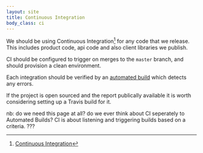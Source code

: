 ```yaml
---
layout: site
title: Continuous Integration
body_class: ci
---
```


We should be using Continuous Integration[^1] for any code that we release. This includes product code, api code and also client libraries we publish.

CI should be configured to trigger on merges to the `master` branch, and should provision a clean environment.

Each integration should be verified by an [automated build](builds.html) which detects any errors. 

If the project is open sourced and the report publically available it is worth considering setting up a Travis build for it.

nb: do we need this page at all? do we ever think about CI seperately to Automated Builds?  CI is about listening and triggering builds based on a criteria. ??? 



[^1]: [Continuous Integration](http://martinfowler.com/articles/continuousIntegration.html) 

